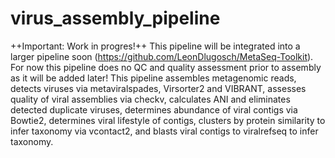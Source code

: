 # virus_assembly_pipeline
++Important: Work in progres!++
This pipeline will be integrated into a larger pipeline soon (https://github.com/LeonDlugosch/MetaSeq-Toolkit). For now this pipeline does no QC and quality assessment prior to assembly as it will be added later!
This pipeline assembles metagenomic reads, detects viruses via metaviralspades, Virsorter2 and VIBRANT, assesses quality of viral assemblies via checkv, calculates ANI and eliminates detected duplicate viruses, determines abundance of viral contigs via Bowtie2, determines viral lifestyle of contigs, clusters by protein similarity to infer taxonomy via vcontact2, and blasts viral contigs to viralrefseq to infer taxonomy.
